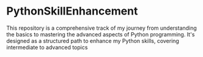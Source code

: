 # PythonSkillEnhancement
This repository is a comprehensive track of my journey from understanding the basics to mastering the advanced aspects of Python programming. It's designed as a structured path to enhance my Python skills, covering intermediate to advanced topics 
